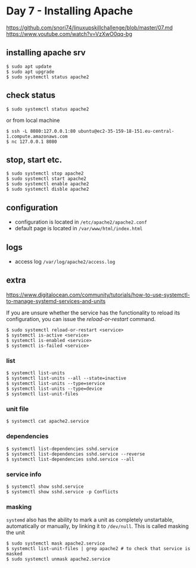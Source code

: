 # Day 7 - Installing Apache

https://github.com/snori74/linuxupskillchallenge/blob/master/07.md  
https://www.youtube.com/watch?v=VzXwO0qq-bg

## installing apache srv

```shell
$ sudo apt update
$ sudo apt upgrade
$ sudo systemctl status apache2
```

## check status

```shell
$ sudo systemctl status apache2
```

or from local machine

```shell
$ ssh -L 8080:127.0.0.1:80 ubuntu@ec2-35-159-18-151.eu-central-1.compute.amazonaws.com
$ nc 127.0.0.1 8080
```

## stop, start etc.

```shell
$ sudo systemctl stop apache2
$ sudo systemctl start apache2
$ sudo systemctl enable apache2
$ sudo systemctl disble apache2
```

## configuration

- configuration is located in `/etc/apache2/apache2.conf`
- default page is located in `/var/www/html/index.html`

## logs

- access log `/var/log/apache2/access.log`

## extra

https://www.digitalocean.com/community/tutorials/how-to-use-systemctl-to-manage-systemd-services-and-units

If you are unsure whether the service has the functionality to reload its configuration, you can issue the _reload-or-restart_ command.

```shell
$ sudo systemctl reload-or-restart <service>
$ systemctl is-active <service>
$ systemctl is-enabled <service>
$ systemctl is-failed <service>
```

### list

```shell
$ systemctl list-units
$ systemctl list-units --all --state=inactive
$ systemctl list-units --type=service
$ systemctl list-units --type=device
$ systemctl list-unit-files
```

### unit file

```shell
$ systemctl cat apache2.service
```

### dependencies

```shell
$ systemctl list-dependencies sshd.service
$ systemctl list-dependencies sshd.service --reverse
$ systemctl list-dependencies sshd.service --all
```

### service info

```shell
$ systemctl show sshd.service
$ systemctl show sshd.service -p Conflicts
```

### masking

`systemd` also has the ability to mark a unit as completely unstartable, automatically or manually, by linking it to `/dev/null`. This is called masking the unit

```shell
$ sudo systemctl mask apache2.service
$ systemctl list-unit-files | grep apache2 # to check that service is masked
$ sudo systemctl unmask apache2.service
```

